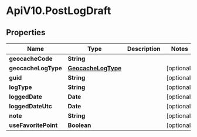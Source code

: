 # ApiV10.PostLogDraft

## Properties

Name | Type | Description | Notes
------------ | ------------- | ------------- | -------------
**geocacheCode** | **String** |  | 
**geocacheLogType** | [**GeocacheLogType**](GeocacheLogType.md) |  | [optional] 
**guid** | **String** |  | [optional] 
**logType** | **String** |  | [optional] 
**loggedDate** | **Date** |  | [optional] 
**loggedDateUtc** | **Date** |  | [optional] 
**note** | **String** |  | [optional] 
**useFavoritePoint** | **Boolean** |  | [optional] 


